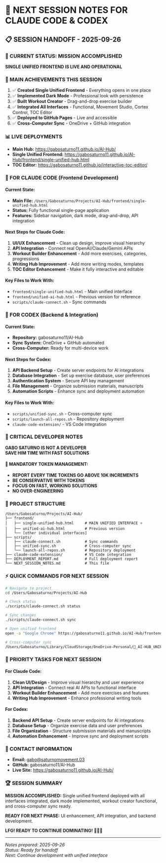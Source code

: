 # 🤖 NEXT SESSION NOTES FOR CLAUDE CODE & CODEX

## 📋 SESSION HANDOFF - 2025-09-26

### 🚀 CURRENT STATUS: MISSION ACCOMPLISHED

**SINGLE UNIFIED FRONTEND IS LIVE AND OPERATIONAL**

### 🎯 MAIN ACHIEVEMENTS THIS SESSION

1. ✅ **Created Single Unified Frontend** - Everything opens in one place
2. ✅ **Implemented Dark Mode** - Professional look with persistence
3. ✅ **Built Workout Creator** - Drag-and-drop exercise builder
4. ✅ **Integrated All Interfaces** - Functional, Movement Studio, Cortex Control, TOC Editor
5. ✅ **Deployed to GitHub Pages** - Live and accessible
6. ✅ **Cross-Computer Sync** - OneDrive + GitHub integration

### 📊 LIVE DEPLOYMENTS

- **Main Hub:** https://gabosaturno11.github.io/AI-Hub/
- **Single Unified Frontend:** https://gabosaturno11.github.io/AI-Hub/frontend/single-unified-hub.html
- **TOC Editor:** https://gabosaturno11.github.io/interactive-toc-editor/

### 🔧 FOR CLAUDE CODE (Frontend Development)

#### Current State:
- **Main File:** `/Users/Gabosaturno/Projects/AI-Hub/frontend/single-unified-hub.html`
- **Status:** Fully functional single-page application
- **Features:** Sidebar navigation, dark mode, drag-and-drop, API integration

#### Next Steps for Claude Code:
1. **UI/UX Enhancement** - Clean up design, improve visual hierarchy
2. **API Integration** - Connect real OpenAI/Claude/Gemini APIs
3. **Workout Builder Enhancement** - Add more exercises, categories, progressions
4. **Writing Hub Improvement** - Add more writing modes, templates
5. **TOC Editor Enhancement** - Make it fully interactive and editable

#### Key Files to Work With:
- `frontend/single-unified-hub.html` - Main unified interface
- `frontend/unified-ai-hub.html` - Previous version for reference
- `scripts/claude-connect.sh` - Sync commands

### 🔧 FOR CODEX (Backend & Integration)

#### Current State:
- **Repository:** gabosaturno11/AI-Hub
- **Sync System:** OneDrive + GitHub automated
- **Cross-Computer:** Ready for multi-device work

#### Next Steps for Codex:
1. **API Backend Setup** - Create server endpoints for AI integrations
2. **Database Integration** - Set up exercise database, user preferences
3. **Authentication System** - Secure API key management
4. **File Management** - Organize submission materials, manuscripts
5. **Automation Scripts** - Enhance sync and deployment automation

#### Key Files to Work With:
- `scripts/unified-sync.sh` - Cross-computer sync
- `scripts/launch-all-repos.sh` - Repository deployment
- `claude-code-extension/` - VS Code integration

### 🎯 CRITICAL DEVELOPER NOTES

**GABO SATURNO IS NOT A DEVELOPER**  
**SAVE HIM TIME WITH FAST SOLUTIONS**

#### 🚨 MANDATORY TOKEN MANAGEMENT:
- **REPORT EVERY TIME TOKENS GO ABOVE 10K INCREMENTS**
- **BE CONSERVATIVE WITH TOKENS**
- **FOCUS ON FAST, WORKING SOLUTIONS**
- **NO OVER-ENGINEERING**

### 📁 PROJECT STRUCTURE

```
/Users/Gabosaturno/Projects/AI-Hub/
├── frontend/
│   ├── single-unified-hub.html     # MAIN UNIFIED INTERFACE ⭐
│   ├── unified-ai-hub.html         # Previous version
│   └── [other individual interfaces]
├── scripts/
│   ├── claude-connect.sh           # Sync commands
│   ├── unified-sync.sh             # Cross-computer sync
│   └── launch-all-repos.sh         # Repository deployment
├── claude-code-extension/          # VS Code integration
├── DEPLOYMENT_REPORT.md            # Full deployment report
└── NEXT_SESSION_NOTES.md           # This file
```

### ⚡ QUICK COMMANDS FOR NEXT SESSION

```bash
# Navigate to project
cd /Users/Gabosaturno/Projects/AI-Hub

# Check status
./scripts/claude-connect.sh status

# Sync changes
./scripts/claude-connect.sh sync

# Open unified frontend
open -a "Google Chrome" https://gabosaturno11.github.io/AI-Hub/frontend/single-unified-hub.html

# Cross-computer sync
/Users/Gabosaturno/Library/CloudStorage/OneDrive-Personal/🤖_AI-HUB_UNIFIED_CONTROL_CENTER/05_SCRIPTS/unified-sync.sh full-sync
```

### 🎯 PRIORITY TASKS FOR NEXT SESSION

#### For Claude Code:
1. **Clean UI/Design** - Improve visual hierarchy and user experience
2. **API Integration** - Connect real AI APIs to functional interface
3. **Workout Builder Enhancement** - Add more exercises and features
4. **Writing Hub Improvement** - Enhance professional writing tools

#### For Codex:
1. **Backend API Setup** - Create server endpoints for AI integrations
2. **Database Setup** - Organize exercise data and user preferences
3. **File Organization** - Structure submission materials and manuscripts
4. **Automation Enhancement** - Improve sync and deployment scripts

### 📧 CONTACT INFORMATION

- **Email:** gabo@saturnomovement.03
- **GitHub:** gabosaturno11/AI-Hub
- **Live Site:** https://gabosaturno11.github.io/AI-Hub/

### 🏆 SESSION SUMMARY

**MISSION ACCOMPLISHED:** Single unified frontend deployed with all interfaces integrated, dark mode implemented, workout creator functional, and cross-computer sync ready.

**READY FOR NEXT PHASE:** UI enhancement, API integration, and backend development.

**LFG! READY TO CONTINUE DOMINATING!** 🚀🔥💪

---
*Notes prepared: 2025-09-26*  
*Status: Ready for handoff*  
*Next: Continue development with unified interface*